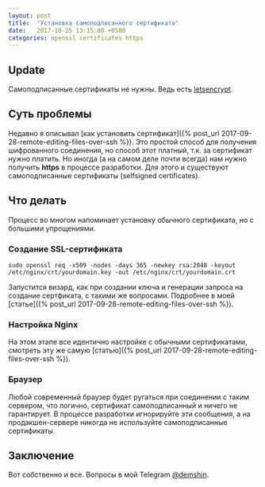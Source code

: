 ```yaml
---
layout: post
title:  "Установка самоподписанного сертификата"
date:   2017-10-25 13:15:00 +0500
categories: openssl certificates https
---
```


## Update

Самоподписанные сертификаты не нужны. Ведь есть [letsencrypt](https://letsencrypt.org).

## Суть проблемы

Недавно я описывал [как установить сертификат]({% post_url 2017-09-28-remote-editing-files-over-ssh %}).
Это простой способ для получения шифрованного соединения, но способ этот платный, т.к. за сертификат нужно платить. Но иногда (а на самом деле почти всегда) нам нужно получить **https** в процессе разработки. Для этого и существуют самоподписанные сертификаты (selfsigned certificates).

## Что делать

Процесс во многом напоминает установку обычного сертификата, но с большими упрощениями.

### Создание SSL-сертификата

`sudo openssl req -x509 -nodes -days 365 -newkey rsa:2048 -keyout /etc/nginx/crt/yourdomain.key -out /etc/nginx/crt/yourdomain.crt
`

Запустится визард, как при создании ключа и генерации запроса на создание сертфиката, с такими же вопросами. Подробнее
в моей [статье]({% post_url 2017-09-28-remote-editing-files-over-ssh %}).

### Настройка Nginx

На этом этапе все идентично настройке с обычными сертификатами, смотреть эту же самую [статью]({% post_url 2017-09-28-remote-editing-files-over-ssh %}).

### Браузер

Любой современный браузер будет ругаться при соединении с таким сервером, что логично, сертификат самоподписанный и ничего не гарантирует. В процессе разработки игнорируйте эти сообщения, а на продакшен-сервере никогда не используйте самоподписанные сертификаты.

## Заключение

Вот собственно и все. Вопросы в мой Telegram [@demshin](https://t.me/demshin).
